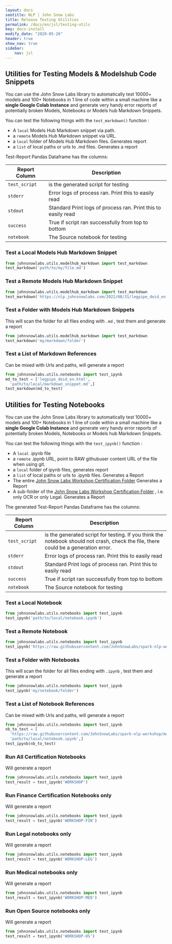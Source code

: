 ```yaml
---
layout: docs
seotitle: NLP | John Snow Labs
title: Release Testing Utilities
permalink: /docs/en/jsl/testing-utils
key: docs-install
modify_date: "2020-05-26"
header: true
show_nav: true
sidebar:
    nav: jsl
---
```


## Utilities for Testing Models & Modelshub Code Snippets

<div class="main-docs" markdown="1">

You can use the John Snow Labs library to automatically test 10000+ models and 100+ Notebooks in 1 line of code within
a small machine like a **single Google Colab Instance** and generate very handy error reports of potentially broken Models, Notebooks or Models hub Markdown Snippets.

You can test the following things with the `test_markdown()` function :

- A `local` Models Hub Markdown snippet via path.
- a `remote` Models Hub Markdown snippet via URL.
- a `local` folder of Models Hub Markdown files. Generates report
- a `list`  of local paths or urls to .md files. Generates a report

Test-Report Pandas Dataframe has the columns:

| Report Column | Description                                                   | 
|---------------|---------------------------------------------------------------|
| `test_script` | is the generated script for testing                           |
| `stderr`      | Error logs of process ran. Print this to easily read          |
| `stdout`      | Standard Print logs of process ran. Print this to easily read |
| `success`     | True if script ran successfully from top to bottom            |
| `notebook`    | The Source notebook for testing                               |







### Test a Local Models Hub Markdown Snippet

```python
from johnsnowlabs.utils.modelhub_markdown import test_markdown
test_markdown('path/to/my/file.md')
```

### Test a Remote Models Hub Markdown Snippet

```python
from johnsnowlabs.utils.modelhub_markdown import test_markdown
test_markdown('https://nlp.johnsnowlabs.com/2022/08/31/legpipe_deid_en.html')
```

### Test a Folder with Models Hub Markdown Snippets
This will scan the folder for all files ending with `.md` , test them and generate a report
```python
from johnsnowlabs.utils.modelhub_markdown import test_markdown
test_markdown('my/markdown/folder')
```

### Test a List of Markdown References
Can be mixed with Urls and paths, will generate a report
```python
from johnsnowlabs.utils.notebooks import test_ipynb
md_to_test = ['legpipe_deid_en.html',
  'path/to/local/markdown_snippet.md',]
test_markdown(md_to_test)
```


</div>



<div class="main-docs" markdown="1">

## Utilities for Testing Notebooks

You can use the John Snow Labs library to automatically test 10000+ models and 100+ Notebooks in 1 line of code within
a small machine like a **single Google Colab Instance** and generate very handy error reports of potentially broken Models, Notebooks or Models hub Markdown Snippets.

You can test the following things with the `test_ipynb()` function :


- A `local` .ipynb file
- a `remote` .ipynb URL, point to RAW githubuser content URL of the file when using git.
- a `local` folder of ipynb files, generates report
- a `list` of local paths or urls to .ipynb files. Generates a Report
- The entire [John Snow Labs Workshop Certification Folder](https://github.com/JohnSnowLabs/spark-nlp-workshop/tree/master/tutorials/Certification_Trainings) Generates a Report
- A sub-folder of the [John Snow Labs Workshop Certification Folder](https://github.com/JohnSnowLabs/spark-nlp-workshop/tree/master/tutorials/Certification_Trainings) , i.e. only OCR or only Legal. Generates a Report




The generated Test-Report Pandas Dataframe has the columns:

| Report Column | Description                                                                                                                         | 
|---------------|-------------------------------------------------------------------------------------------------------------------------------------|
| `test_script` | is the generated script for testing. If you think the notebook should not crash, check the file, there could be a generation error. |
| `stderr`      | Error logs of process ran. Print this to easily read                                                                                |
| `stdout`      | Standard Print logs of process ran. Print this to easily read                                                                       |
| `success`     | True if script ran successfully from top to bottom                                                                                  |
| `notebook`    | The Source notebook for testing                                                                                                     |







### Test a Local Notebook

```python
from johnsnowlabs.utils.notebooks import test_ipynb
test_ipynb('path/to/local/notebook.ipynb')
```

### Test a Remote Notebook

```python
from johnsnowlabs.utils.notebooks import test_ipynb
test_ipynb('https://raw.githubusercontent.com/JohnSnowLabs/spark-nlp-workshop/master/tutorials/Certification_Trainings/Healthcare/5.Spark_OCR.ipynb',)
```

### Test a Folder with Notebooks
This will scan the folder for all files ending with `.ipynb` , test them and generate a report
```python
from johnsnowlabs.utils.notebooks import test_ipynb
test_ipynb('my/notebook/folder')
```



### Test a List of Notebook References
Can be mixed with Urls and paths, will generate a report
```python
from johnsnowlabs.utils.notebooks import test_ipynb
nb_to_test = [
  'https://raw.githubusercontent.com/JohnSnowLabs/spark-nlp-workshop/master/tutorials/Certification_Trainings/Healthcare/5.Spark_OCR.ipynb',
  'path/to/local/notebook.ipynb',]
test_ipynb(nb_to_test)
```


### Run All Certification Notebooks
Will generate a report
```python
from johnsnowlabs.utils.notebooks import test_ipynb
test_result = test_ipynb('WORKSHOP')
```




### Run Finance Certification Notebooks only
Will generate a report
```python
from johnsnowlabs.utils.notebooks import test_ipynb
test_result = test_ipynb('WORKSHOP-FIN')
```

### Run Legal notebooks only
Will generate a report
```python
from johnsnowlabs.utils.notebooks import test_ipynb
test_result = test_ipynb('WORKSHOP-LEG')
```

### Run Medical notebooks only
Will generate a report
```python
from johnsnowlabs.utils.notebooks import test_ipynb
test_result = test_ipynb('WORKSHOP-MED')
```

### Run Open Source notebooks only
Will generate a report
```python
from johnsnowlabs.utils.notebooks import test_ipynb
test_result = test_ipynb('WORKSHOP-OS')
```



</div>